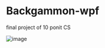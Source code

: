 # Backgammon-wpf
final project of 10 ponit CS

![image](https://user-images.githubusercontent.com/83061722/156736378-b5dee211-60bc-4911-a6ca-c514305a3dd2.png)
